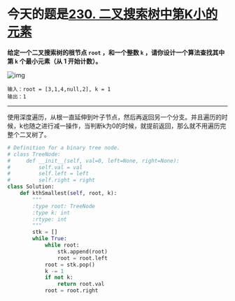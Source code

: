 # 今天的题是[230. 二叉搜索树中第K小的元素](https://leetcode-cn.com/problems/kth-smallest-element-in-a-bst/)

**给定一个二叉搜索树的根节点 `root` ，和一个整数 `k` ，请你设计一个算法查找其中第 `k` 个最小元素（从 1 开始计数）。**

![img](https://assets.leetcode.com/uploads/2021/01/28/kthtree1.jpg)

```
输入：root = [3,1,4,null,2], k = 1
输出：1
```

---

使用深度遍历，从根一直延伸到叶子节点，然后再返回另一个分支。并且遍历的时候，k也随之进行减一操作，当判断k为0的时候，就提前返回，那么就不用遍历完整个二叉树了。

```python
# Definition for a binary tree node.
# class TreeNode:
#     def __init__(self, val=0, left=None, right=None):
#         self.val = val
#         self.left = left
#         self.right = right
class Solution:
    def kthSmallest(self, root, k):
        """
        :type root: TreeNode
        :type k: int
        :rtype: int
        """
        stk = []
        while True:
            while root:
                stk.append(root)
                root = root.left
            root = stk.pop()
            k -= 1
            if not k:
                return root.val
            root = root.right
```

